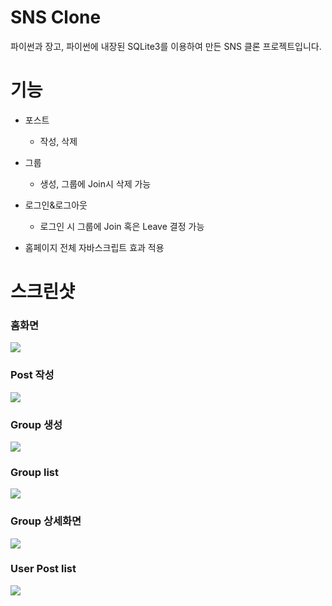 # SNS Clone
파이썬과 장고, 파이썬에 내장된 SQLite3를 이용하여 만든 SNS 클론 프로젝트입니다.
# 기능
* 포스트
  * 작성, 삭제

* 그룹
  * 생성, 그룹에 Join시 삭제 가능

* 로그인&로그아웃

  * 로그인 시 그룹에 Join 혹은 Leave 결정 가능

* 홈페이지 전체 자바스크립트 효과 적용
# 스크린샷
### 홈화면
![](https://github.com/arajo-hub/SNSclone/blob/master/screenshot/home.png)
### Post 작성
![](https://github.com/arajo-hub/SNSclone/blob/master/screenshot/createpost.png)
### Group 생성
![](https://github.com/arajo-hub/SNSclone/blob/master/screenshot/creategroup.png)
### Group list
![](https://github.com/arajo-hub/SNSclone/blob/master/screenshot/grouplist.png)
### Group 상세화면
![](https://github.com/arajo-hub/SNSclone/blob/master/screenshot/groupdetail.png)
### User Post list
![](https://github.com/arajo-hub/SNSclone/blob/master/screenshot/userpostlist.png)
